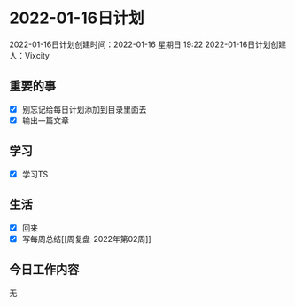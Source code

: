 # 2022-01-16日计划

2022-01-16日计划创建时间：2022-01-16 星期日  19:22
2022-01-16日计划创建人：Vixcity

## 重要的事
- [x] 别忘记给每日计划添加到目录里面去
- [x] 输出一篇文章

## 学习
- [x] 学习TS

## 生活
- [x] 回来
- [x] 写每周总结[[周复盘-2022年第02周]]

## 今日工作内容
无